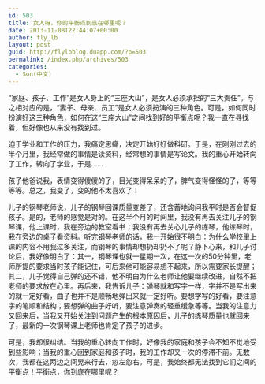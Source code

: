 ```yaml
---
id: 503
title: 女人呀，你的平衡点到底在哪里呢？
date: 2013-11-08T22:44:07+00:00
author: fly_lb
layout: post
guid: http://flylbblog.duapp.com/?p=503
permalink: /index.php/archives/503
categories:
  - Son(中文)
---
```

“家庭、孩子、工作”是女人身上的“三座大山”，是女人必须承担的“三大责任”。与之相对应的是，“妻子、母亲、员工”是女人必须扮演的三种角色。可是，如何同时扮演好这三种角色，如何在这“三座大山”之间找到好的平衡点呢？我一直在寻找着，但好像也从来没有找到过。
  
迫于学业和工作的压力，我痛定思痛，决定开始好好做科研。于是，在刚刚过去的半个月里，我经常做的事情是读资料，经常想的事情是写论文。我的重心开始转向了工作，转向了学业，于是&#8230;&#8230;
  
孩子他爸说我，表情变得傻傻的了，目光变得呆呆的了，脾气变得怪怪的了，等等等等。总之，我变了，变的他不太喜欢了！
  
儿子的钢琴老师说，儿子的钢琴回课质量变差了，还含蓄地询问我平时是否会督促孩子。是的，老师的感觉是对的。在这半个月的时间里，我没有再去关注儿子的钢琴课，他上课时，我在旁边的教室看书；我没有再去关心儿子的练琴，他练琴时，我在旁边的桌子看资料。听完钢琴老师的话，我一开始很不明白：为什么学校里上课的内容不用我过多关注，而钢琴的事情却想扔却扔不了呢？静下心来，和儿子讨论后，我好像明白了：其一，钢琴课也就一星期一次，在这一次的50分钟里，老师所提的要求当时孩子能记住，可后来他可能容易想不起来，所以需要家长提醒；其二，儿子觉得自己弹的还不错，他不明白为什么老师让他要继续改进，自然不把老师的要求放在心里。再后来，我告诉儿子：弹琴就和写字一样，字并不是写出来的就一定好看，曲子也并不是顺畅地弹出来就一定好听。要想字写的好看，要注意字的笔顺和结构；要想弹的曲子好听，要注意弹奏的轻重缓急等等。当我的注意力又回来后，当我又开始关注到问题产生的根本原因后，儿子的练琴质量也就回来了，最新的一次钢琴课上老师也肯定了孩子的进步。
  
可是，我却很纠结。当我的重心转向工作时，好像我的家庭和孩子会不知不觉地受到些影响；当我的重心回到家庭和孩子时，我的工作却又一次的停滞不前。无数次，我都在这两边之间晃来行去，忽左忽右。可是，我始终都无法找到它们之间的平衡点！平衡点，你到底在哪里呢？